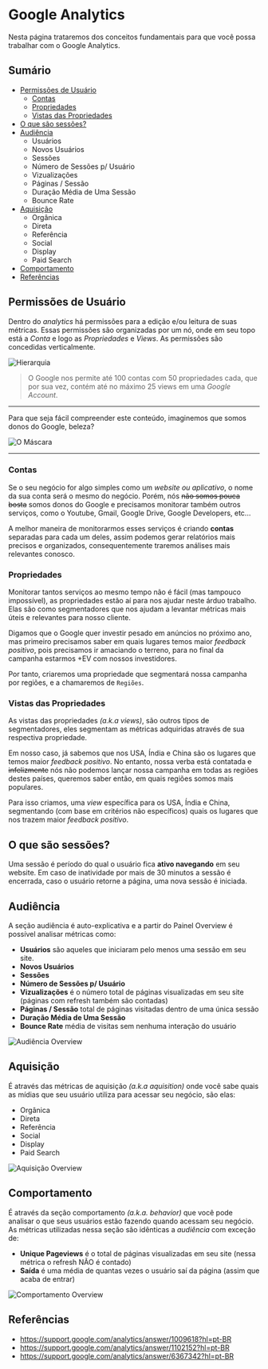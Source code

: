 # Google Analytics

Nesta página trataremos dos conceitos fundamentais para que você possa trabalhar com o Google Analytics.

## Sumário

- [Permissões de Usuário](#permiss%C3%B5es-de-usu%C3%A1rio)
    - [Contas](#contas)
    - [Propriedades](#propriedades)
    - [Vistas das Propriedades](#vistas-das-propriedades)
- [O que são sessões?](#o-que-s%C3%A3o-sess%C3%B5es)
- [Audiência](#audi%C3%AAncia)
    - Usuários
    - Novos Usuários
    - Sessões
    - Número de Sessões p/ Usuário
    - Vizualizações
    - Páginas / Sessão
    - Duração Média de Uma Sessão
    - Bounce Rate
- [Aquisição](#aquisi%C3%A7%C3%A3o)
    - Orgânica
    - Direta
    - Referência
    - Social
    - Display
    - Paid Search
- [Comportamento](#comportamento)
- [Referências](#refer%C3%AAncias)

## Permissões de Usuário

Dentro do *analytics* há permissões para a edição e/ou leitura de suas métricas. Essas permissões são organizadas por um nó, onde em seu topo está a *Conta* e logo as *Propriedades* e *Views*. As permissões são concedidas verticalmente.

![Hierarquia](../../docs/imagens/seo/google-analytics/hierarquia.png)

> O Google nos permite até 100 contas com 50 propriedades cada, que por sua vez, contém até no máximo 25 views em uma *Google Account*.

-----

Para que seja fácil compreender este conteúdo, imaginemos que somos donos do Google, beleza?

![O Máscara](../../docs/gifs/mascara.gif)

-----

### Contas

Se o seu negócio for algo simples como um *website ou aplicativo*, o nome da sua conta será o mesmo do negócio. Porém, nós ~~não somos pouca bosta~~ somos donos do Google e precisamos monitorar também outros serviços, como o Youtube, Gmail, Google Drive, Google Developers, etc...

A melhor maneira de monitorarmos esses serviços é criando **contas** separadas para cada um deles, assim podemos gerar relatórios mais precisos e organizados, consequentemente traremos análises mais relevantes conosco.

### Propriedades

Monitorar tantos serviços ao mesmo tempo não é fácil (mas tampouco impossível), as propriedades estão aí para nos ajudar neste árduo trabalho. Elas são como segmentadores que nos ajudam a levantar métricas mais úteis e relevantes para nosso cliente.

Digamos que o Google quer investir pesado em anúncios no próximo ano, mas primeiro precisamos saber em quais lugares temos maior *feedback positivo*, pois precisamos ir amaciando o terreno, para no final da campanha estarmos +EV com nossos investidores.

Por tanto, criaremos uma propriedade que segmentará nossa campanha por regiões, e a chamaremos de `Regiões`.

### Vistas das Propriedades

As vistas das propriedades *(a.k.a views)*, são outros tipos de segmentadores, eles segmentam as métricas adquiridas através de sua respectiva propriedade.

Em nosso caso, já sabemos que nos USA, Índia e China são os lugares que temos maior *feedback positivo*. No entanto, nossa verba está contatada ~~e infelizmente~~ nós não podemos lançar nossa campanha em todas as regiões destes países, queremos saber então, em quais regiões somos mais populares.

Para isso criamos, uma *view* específica para os USA, Índia e China, segmentando (com base em critérios não específicos) quais os lugares que nos trazem maior *feedback positivo*.

## O que são sessões?

Uma sessão é período do qual o usuário fica **ativo navegando** em seu website. Em caso de inatividade por mais de 30 minutos a sessão é encerrada, caso o usuário retorne a página, uma nova sessão é iniciada.

## Audiência

A seção audiência é auto-explicativa e a partir do Painel Overview é possível analisar métricas como:

- **Usuários** são aqueles que iniciaram pelo menos uma sessão em seu site.
- **Novos Usuários**
- **Sessões**
- **Número de Sessões p/ Usuário**
- **Vizualizações** é o número total de páginas visualizadas em seu site (páginas com refresh também são contadas)
- **Páginas / Sessão** total de páginas visitadas dentro de uma única sessão
- **Duração Média de Uma Sessão**
- **Bounce Rate** média de visitas sem nenhuma interação do usuário

![Audiência Overview](../../docs/imagens/seo/google-analytics/audiencia-overview.png)

## Aquisição

É através das métricas de aquisição *(a.k.a aquisition)* onde você sabe quais as mídias que seu usuário utiliza para acessar seu negócio, são elas:

- Orgânica
- Direta
- Referência
- Social
- Display
- Paid Search

![Aquisição Overview](../../docs/imagens/seo/google-analytics/aquisicao-overview.png)

## Comportamento

É através da seção comportamento *(a.k.a. behavior)* que você pode analisar o que seus usuários estão fazendo quando acessam seu negócio. As métricas utilizadas nessa seção são idênticas a *audiência* com exceção de:

- **Unique Pageviews** é o total de páginas visualizadas em seu site (nessa métrica o refresh NÃO é contado)
- **Saída** é uma média de quantas vezes o usuário saí da página (assim que acaba de entrar)

![Comportamento Overview](../../docs/imagens/seo/google-analytics/comportamento-overview.png)

## Referências

- https://support.google.com/analytics/answer/1009618?hl=pt-BR
- https://support.google.com/analytics/answer/1102152?hl=pt-BR
- https://support.google.com/analytics/answer/6367342?hl=pt-BR
